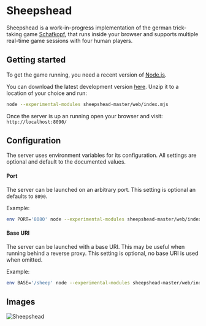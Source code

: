 # Sheepshead
Sheepshead is a work-in-progress implementation of the german trick-taking game [Schafkopf](https://en.wikipedia.org/wiki/Schafkopf), that runs inside your browser and supports multiple real-time game sessions with four human players.

## Getting started
To get the game running, you need a recent version of [Node.js](https://nodejs.org).

You can download the latest development version [here](https://github.com/ILadis/sheepshead/archive/master.zip). Unzip it to a location of your choice and run:
```sh
node --experimental-modules sheepshead-master/web/index.mjs
```

Once the server is up an running open your browser and visit: `http://localhost:8090/`

## Configuration
The server uses environment variables for its configuration. All settings are optional and default to the documented values.

#### Port
The server can be launched on an arbitrary port. This setting is optional an defaults to `8090`.

Example:
```sh
env PORT='8080' node --experimental-modules sheepshead-master/web/index.mjs
```

#### Base URI
The server can be launched with a base URI. This may be useful when running behind a reverse proxy. This setting is optional, no base URI is used when omitted.

Example:
```sh
env BASE='/sheep' node --experimental-modules sheepshead-master/web/index.mjs
```

## Images
![Sheepshead](https://user-images.githubusercontent.com/7196536/56324510-52cde480-616f-11e9-8439-a82492d13731.png)

